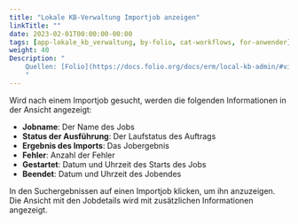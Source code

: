 ```yaml
---
title: "Lokale KB-Verwaltung Importjob anzeigen"
linkTitle: ""
date: 2023-02-01T00:00:00-00:00
tags: [app-lokale_kb_verwaltung, by-folio, cat-workflows, for-anwender]
weight: 40
Description: "
    Quellen: [Folio](https://docs.folio.org/docs/erm/local-kb-admin/#viewing-an-import-job) & [GBV](https://info.gbv.de/display/FOLIOGBVEXTERN/Folio:+Lokale+KB-Verwaltung+Importjob+anzeigen)
    "
---
```


Wird nach einem Importjob gesucht, werden die folgenden Informationen in der Ansicht angezeigt:

* **Jobname**: Der Name des Jobs
* **Status der Ausführung**: Der Laufstatus des Auftrags
* **Ergebnis des Imports**: Das Jobergebnis
* **Fehler**: Anzahl der Fehler
* **Gestartet**: Datum und Uhrzeit des Starts des Jobs
* **Beendet**: Datum und Uhrzeit des Jobendes

In den Suchergebnissen auf einen Importjob klicken, um ihn anzuzeigen. Die Ansicht mit den Jobdetails wird mit zusätzlichen Informationen angezeigt.
